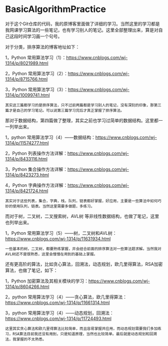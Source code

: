 # BasicAlgorithmPractice

对于这个Git仓库的代码，我的原博客里面做了详细的学习。当然这里的学习都是我网课学习算法的一些笔记，也有学习别人的笔记。这里全部整理出来，算是对自己这段时间学习画一个句号。

对于分类，排序算法的博客地址如下：

1，Python 常用算法学习（1）：https://www.cnblogs.com/wj-1314/p/8021989.html

2，Python 常用算法学习（2）：https://www.cnblogs.com/wj-1314/p/8715766.html

3，Python 常用算法学习（3）：https://www.cnblogs.com/wj-1314/p/10099741.html

    其实这三篇都学习的是排序算法，只不过前两篇都是学习别人的笔记，没有深刻的印象，那第三篇才是自己的学习笔记。可以说第三篇学习完后才真正掌握了排序算法。


那对于数据结构，第四篇做了整理，其实之前也学习过简单的数据结构。这里都一一列举出来。

1，python 常用算法学习（4）——数据结构：https://www.cnblogs.com/wj-1314/p/11574277.html

2，Python 列表操作方法详解：https://www.cnblogs.com/wj-1314/p/8433116.html

3，Python 集合操作方法详解：https://www.cnblogs.com/wj-1314/p/8423273.html

4，Python 字典操作方法详解：https://www.cnblogs.com/wj-1314/p/8421724.html

    其实对于这些列表，集合，字典，栈，队列，链表都好掌握，好应用，主要是一些算法中如何巧妙的使用队列，链表。当然这里需要多做题，多练习。
    

而对于树，二叉树，二叉搜索树，AVL树 等非线性数据结构，也做了笔记，这里也列举出来。

1，Python 常用算法学习（5）——树，二叉树和AVL树：https://www.cnblogs.com/wj-1314/p/11631934.html

    一些基本的树，二叉树，都要熟练掌握，并会结合前面的排序算法对一些算法题求解。当然我对AVL树还不是很熟悉，这里会慢慢在用到的基础上掌握。
    

还有更高阶的算法，比如贪心算法，回溯法，动态规划，欧几里得算法，RSA加密算法，也做了笔记，如下：

1，Python 加密算法及其相关模块的学习：https://www.cnblogs.com/wj-1314/p/8604266.html

2，python 常用算法学习（4）——贪心算法，欧几里得算法：https://www.cnblogs.com/wj-1314/p/11661314.html

3，python 常用算法学习（4）——动态规划，回溯法：https://www.cnblogs.com/wj-1314/p/11724493.html

    这里其实贪心算法和欧几里得算法比较简单，而且容易掌握并应用，而动态规划需要我们多加练习，RSA算法目前我还没有用到，只是知道原理，当然也比较简单。最后就是动态规划和回溯法，我掌握的不太熟悉。
